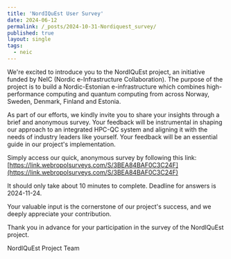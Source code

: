 ```yaml
---
title: 'NordIQuEst User Survey'
date: 2024-06-12
permalink: /_posts/2024-10-31-Nordiquest_survey/
published: true
layout: single
tags:
  - neic
---
```


We're excited to introduce you to the NordIQuEst project, an initiative funded by NeIC (Nordic e-Infrastructure Collaboration). The purpose of the project is to build a Nordic-Estonian e-infrastructure which combines high-performance computing and quantum computing from across Norway, Sweden, Denmark, Finland and Estonia.
 
As part of our efforts, we kindly invite you to share your insights through a brief and anonymous survey. Your feedback will be instrumental in shaping our approach to an integrated HPC-QC system and aligning it with the needs of industry leaders like yourself. Your feedback will be an essential guide in our project's implementation.
 
Simply access our quick, anonymous survey by following this link: [https://link.webropolsurveys.com/S/3BEA84BAF0C3C24F](https://link.webropolsurveys.com/S/3BEA84BAF0C3C24F)  

It should only take about 10 minutes to complete. Deadline for answers is 2024-11-24.
 
Your valuable input is the cornerstone of our project's success, and we deeply appreciate your contribution. 
 
Thank you in advance for your participation in the survey of the NordIQuEst project.

NordIQuEst Project Team
